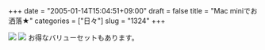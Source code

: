 +++
date = "2005-01-14T15:04:51+09:00"
draft = false
title = "Mac miniでお洒落★"
categories = ["日々"]
slug = "1324"
+++

<img src="http://ieiri.jp/img/mac.gif">

<!--more-->
<img src="http://ieiri.jp/img/mac2.gif">
お得なバリューセットもあります。
